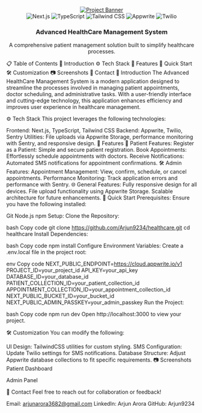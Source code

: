<div align="center"> <br /> <a href="https://youtu.be/lEflo_sc82g?feature=shared" target="_blank"> <img src="https://github.com/Arjun9234/healthcare/assets/banner-image" alt="Project Banner"> </a> <br /> <div> <img src="https://img.shields.io/badge/-Next_JS-black?style=for-the-badge&logoColor=white&logo=nextdotjs&color=000000" alt="Next.js" /> <img src="https://img.shields.io/badge/-TypeScript-black?style=for-the-badge&logoColor=white&logo=typescript&color=3178C6" alt="TypeScript" /> <img src="https://img.shields.io/badge/-Tailwind_CSS-black?style=for-the-badge&logoColor=white&logo=tailwindcss&color=06B6D4" alt="Tailwind CSS" /> <img src="https://img.shields.io/badge/-Appwrite-black?style=for-the-badge&logoColor=white&logo=appwrite&color=FD366E" alt="Appwrite" /> <img src="https://img.shields.io/badge/-Twilio-black?style=for-the-badge&logoColor=white&logo=twilio&color=F22F46" alt="Twilio" /> </div> <h3 align="center">Advanced HealthCare Management System</h3> <p align="center"> A comprehensive patient management solution built to simplify healthcare processes. </p> </div>
📋 Table of Contents
🤖 Introduction
⚙️ Tech Stack
🔋 Features
🤸 Quick Start
🛠️ Customization
📷 Screenshots
🔗 Contact
🤖 Introduction
The Advanced HealthCare Management System is a modern application designed to streamline the processes involved in managing patient appointments, doctor scheduling, and administrative tasks. With a user-friendly interface and cutting-edge technology, this application enhances efficiency and improves user experience in healthcare management.

⚙️ Tech Stack
This project leverages the following technologies:

Frontend: Next.js, TypeScript, Tailwind CSS
Backend: Appwrite, Twilio, Sentry
Utilities: File uploads via Appwrite Storage, performance monitoring with Sentry, and responsive design.
🔋 Features
🏥 Patient Features:
Register as a Patient: Simple and secure patient registration.
Book Appointments: Effortlessly schedule appointments with doctors.
Receive Notifications: Automated SMS notifications for appointment confirmations.
🛠️ Admin Features:
Appointment Management: View, confirm, schedule, or cancel appointments.
Performance Monitoring: Track application errors and performance with Sentry.
🌐 General Features:
Fully responsive design for all devices.
File upload functionality using Appwrite Storage.
Scalable architecture for future enhancements.
🤸 Quick Start
Prerequisites:
Ensure you have the following installed:

Git
Node.js
npm
Setup:
Clone the Repository:

bash
Copy code
git clone https://github.com/Arjun9234/healthcare.git
cd healthcare
Install Dependencies:

bash
Copy code
npm install
Configure Environment Variables: Create a .env.local file in the project root:

env
Copy code
NEXT_PUBLIC_ENDPOINT=https://cloud.appwrite.io/v1
PROJECT_ID=your_project_id
API_KEY=your_api_key
DATABASE_ID=your_database_id
PATIENT_COLLECTION_ID=your_patient_collection_id
APPOINTMENT_COLLECTION_ID=your_appointment_collection_id
NEXT_PUBLIC_BUCKET_ID=your_bucket_id
NEXT_PUBLIC_ADMIN_PASSKEY=your_admin_passkey
Run the Project:

bash
Copy code
npm run dev
Open http://localhost:3000 to view your project.

🛠️ Customization
You can modify the following:

UI Design: TailwindCSS utilities for custom styling.
SMS Configuration: Update Twilio settings for SMS notifications.
Database Structure: Adjust Appwrite database collections to fit specific requirements.
📷 Screenshots
Patient Dashboard


Admin Panel


🔗 Contact
Feel free to reach out for collaboration or feedback!

Email: arjunarora3682@gmail.com
LinkedIn: Arjun Arora
GitHub: Arjun9234
